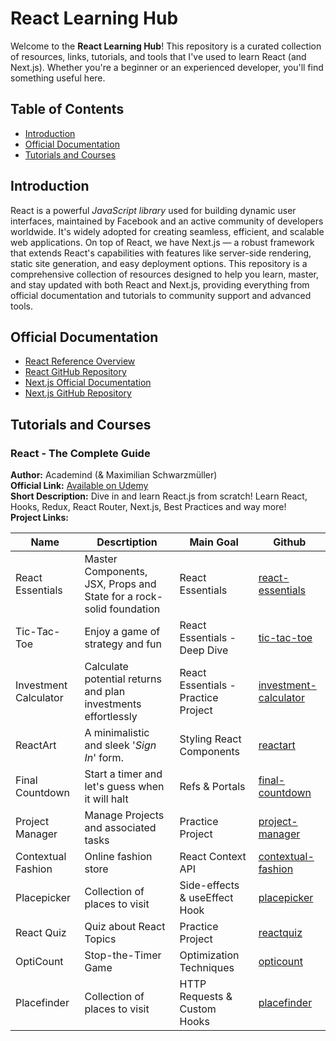 # React Learning Hub

Welcome to the **React Learning Hub**! This repository is a curated collection of resources, links, tutorials, and tools that I've used to learn React (and Next.js). Whether you're a beginner or an experienced developer, you'll find something useful here.

## Table of Contents

- [Introduction](#introduction)
- [Official Documentation](#official-documentation)
- [Tutorials and Courses](#tutorials-and-courses)

## Introduction
React is a powerful _JavaScript library_ used for building dynamic user interfaces, maintained by Facebook and an active community of developers worldwide. It's widely adopted for creating seamless, efficient, and scalable web applications. On top of React, we have Next.js — a robust framework that extends React's capabilities with features like server-side rendering, static site generation, and easy deployment options. This repository is a comprehensive collection of resources designed to help you learn, master, and stay updated with both React and Next.js, providing everything from official documentation and tutorials to community support and advanced tools.

## Official Documentation

- [React Reference Overview](https://react.dev/reference/react)
- [React GitHub Repository](https://github.com/facebook/react)
- [Next.js Official Documentation](https://nextjs.org/docs)
- [Next.js GitHub Repository](https://github.com/vercel/next.js)

## Tutorials and Courses
### React - The Complete Guide
__Author:__ Academind (& Maximilian Schwarzmüller)<br />
__Official Link:__ [Available on Udemy](https://www.udemy.com/course/react-the-complete-guide-incl-redux/)<br />
__Short Description:__ Dive in and learn React.js from scratch! Learn React, Hooks, Redux, React Router, Next.js, Best Practices and way more!<br />
__Project Links:__

| Name | Descrtiption | Main Goal | Github
| --- | --- | --- | --- |
| React Essentials | Master Components, JSX, Props and State for a rock-solid foundation | React Essentials |[react-essentials](https://github.com/ThomasCode92/react-essentials) |
| Tic-Tac-Toe | Enjoy a game of strategy and fun | React Essentials - Deep Dive | [tic-tac-toe](https://github.com/ThomasCode92/tic-tac-toe) |
| Investment Calculator | Calculate potential returns and plan investments effortlessly | React Essentials - Practice Project | [investment-calculator](https://github.com/ThomasCode92/investment-calculator) |
| ReactArt | A minimalistic and sleek '_Sign In_' form. | Styling React Components | [reactart](https://github.com/ThomasCode92/reactart) |
| Final Countdown | Start a timer and let's guess when it will halt | Refs & Portals | [final-countdown](https://github.com/ThomasCode92/final-countdown) |
| Project Manager | Manage Projects and associated tasks | Practice Project | [project-manager](https://github.com/ThomasCode92/project-manager) |
| Contextual Fashion | Online fashion store | React Context API | [contextual-fashion](https://github.com/ThomasCode92/contextual-fashion) |
| Placepicker | Collection of places to visit | Side-effects & useEffect Hook | [placepicker](https://github.com/ThomasCode92/placepicker) |
| React Quiz | Quiz about React Topics | Practice Project | [reactquiz](https://github.com/ThomasCode92/reactquiz) |
| OptiCount | Stop-the-Timer Game | Optimization Techniques | [opticount](https://github.com/ThomasCode92/opticount) |
| Placefinder | Collection of places to visit | HTTP Requests & Custom Hooks | [placefinder](https://github.com/ThomasCode92/placefinder) |
